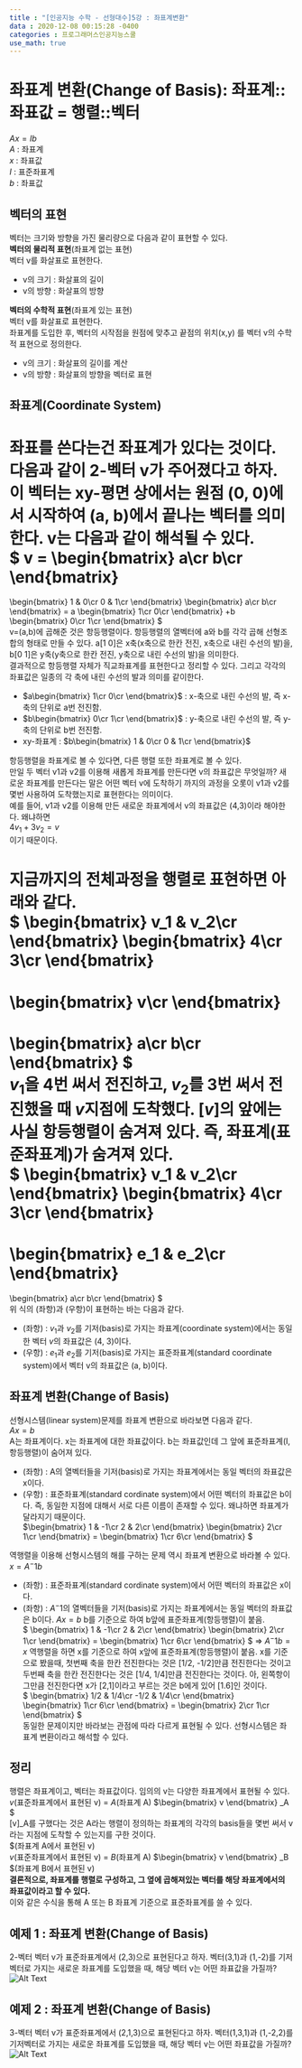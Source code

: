 ```yaml
---
title : "[인공지능 수학 - 선형대수]5강 : 좌표계변환"
data : 2020-12-08 00:15:28 -0400
categories : 프로그래머스인공지능스쿨
use_math: true
---
```

# 좌표계 변환(Change of Basis): 좌표계::좌표값 = 행렬::벡터
$Ax = Ib$  
$A$ : 좌표계  
$x$ : 좌표값  
$I$ : 표준좌표계  
$b$ : 좌표값  
  
## 벡터의 표현
벡터는 크기와 방향을 가진 물리량으로 다음과 같이 표현할 수 있다.  
**벡터의 물리적 표현**(좌표계 없는 표현)  
벡터 v를 화살표로 표현한다.  
- v의 크기 : 화살표의 길이
- v의 방향 : 화살표의 방향
  
**벡터의 수학적 표현**(좌표계 있는 표현)  
벡터 v를 화살표로 표현한다.  
좌표계를 도입한 후, 벡터의 시작점을 원점에 맞추고 끝점의 위치(x,y) 를 벡터 v의 수학적 표현으로 정의한다.  
- v의 크기 : 화살표의 길이를 계산
- v의 방향 : 화살표의 방향을 벡터로 표현
  
## 좌표계(Coordinate System)
좌표를 쓴다는건 좌표계가 있다는 것이다. 다음과 같이 2-벡터 v가 주어졌다고 하자. 이 벡터는 xy-평면 상에서는 원점 (0, 0)에서 시작하여 (a, b)에서 끝나는 벡터를 의미한다. v는 다음과 같이 해석될 수 있다.  
$
v = \begin{bmatrix}
a\cr
b\cr
\end{bmatrix}
=
\begin{bmatrix}
1 & 0\cr
0 & 1\cr
\end{bmatrix}
\begin{bmatrix}
a\cr
b\cr
\end{bmatrix}
= a
\begin{bmatrix}
1\cr
0\cr
\end{bmatrix}
+b
\begin{bmatrix}
0\cr
1\cr
\end{bmatrix}
$  
v=(a,b)에 곱해준 것은 항등행렬이다. 항등행렬의 열벡터에 a와 b를 각각 곱해 선형조합의 형태로 만들 수 있다. a[1 0]은 x축(x축으로 한칸 전진, x축으로 내린 수선의 발)을, b[0 1]은 y축(y축으로 한칸 전진, y축으로 내린 수선의 발)을 의미한다.  
결과적으로 항등행렬 자체가 직교좌표계를 표현한다고 정리할 수 있다. 그리고 각각의 좌표값은 일종의 각 축에 내린 수선의 발과 의미를 같이한다.  
- $a\begin{bmatrix}
1\cr
0\cr
\end{bmatrix}$ : x-축으로 내린 수선의 발, 즉 x-축의 단위로 a번 전진함.
- $b\begin{bmatrix}
0\cr
1\cr
\end{bmatrix}$ : y-축으로 내린 수선의 발, 즉 y-축의 단위로 b번 전진함.
- xy-좌표계 : $b\begin{bmatrix}
1 & 0\cr
0 & 1\cr
\end{bmatrix}$
  
항등행렬을 좌표계로 볼 수 있다면, 다른 행렬 또한 좌표계로 볼 수 있다.  
만일 두 벡터 v1과 v2를 이용해 새롭게 좌표계를 만든다면 v의 좌표값은 무엇일까? 새로운 좌표계를 만든다는 말은 어떤 벡터 v에 도착하기 까지의 과정을 오롯이 v1과 v2를 몇번 사용하여 도착했는지로 표현한다는 의미이다.  
예를 들어, v1과 v2를 이용해 만든 새로운 좌표계에서 v의 좌표값은 (4,3)이라 해야한다. 왜냐하면  
$4v_1 + 3v_2 = v$  
이기 때문이다.  
  
지금까지의 전체과정을 행렬로 표현하면 아래와 같다.  
$
\begin{bmatrix}
v_1 & v_2\cr
\end{bmatrix}
\begin{bmatrix}
4\cr
3\cr
\end{bmatrix}
=
\begin{bmatrix}
v\cr
\end{bmatrix}
=
\begin{bmatrix}
a\cr
b\cr
\end{bmatrix}
$  
$v_1$을 4번 써서 전진하고, $v_2$를 3번 써서 전진했을 때 $v$지점에 도착했다. $[v]$의 앞에는 사실 항등행렬이 숨겨져 있다. 즉, 좌표계(표준좌표계)가 숨겨져 있다.  
$
\begin{bmatrix}
v_1 & v_2\cr
\end{bmatrix}
\begin{bmatrix}
4\cr
3\cr
\end{bmatrix}
=
\begin{bmatrix}
e_1 & e_2\cr
\end{bmatrix}
=
\begin{bmatrix}
a\cr
b\cr
\end{bmatrix}
$  
위 식의 (좌항)과 (우항)이 표현하는 바는 다음과 같다.  
- (좌항) : $v_1$과 $v_2$를 기저(basis)로 가지는 좌표계(coordinate system)에서는 동일한 벡터 $v$의 좌표값은 (4, 3)이다.  
- (우항) : $e_1$과 $e_2$를 기저(basis)로 가지는 표준좌표계(standard coordinate system)에서 벡터 v의 좌표값은 (a, b)이다.
  
## 좌표계 변환(Change of Basis)
선형시스템(linear system)문제를 좌표계 변환으로 바라보면 다음과 같다.  
$Ax = b$  
A는 좌표계이다. x는 좌표계에 대한 좌표값이다. b는 좌표값인데 그 앞에 표준좌표계(I, 항등행렬)이 숨어져 있다.  
- (좌항) : A의 열벡터들을 기저(basis)로 가지는 좌표계에서는 동일 벡터의 좌표값은 x이다. 
- (우항) : 표준좌표계(standard cordinate system)에서 어떤 벡터의 좌표값은 b이다.
즉, 동일한 지점에 대해서 서로 다른 이름이 존재할 수 있다. 왜냐하면 좌표계가 달라지기 때문이다.  
$\begin{bmatrix}
1 & -1\cr
2 & 2\cr
\end{bmatrix}
\begin{bmatrix}
2\cr
1\cr
\end{bmatrix}
=
\begin{bmatrix}
1\cr
6\cr
\end{bmatrix}
$  
  
역행렬을 이용해 선형시스템의 해를 구하는 문제 역시 좌표계 변환으로 바라볼 수 있다.  
$x = A^-1b$  
- (좌항) : 표준좌표계(standard cordinate system)에서 어떤 벡터의 좌표값은 x이다.
- (좌항) : $A^-1$의 열벡터들을 기저(basis)로 가지는 좌표계에서는 동일 벡터의 좌표값은 b이다. 
$Ax = b$ b를 기준으로 하여 b앞에 표준좌표계(항등행렬)이 붙음.  
$
\begin{bmatrix}
1 & -1\cr
2 & 2\cr
\end{bmatrix}
\begin{bmatrix}
2\cr
1\cr
\end{bmatrix}
=
\begin{bmatrix}
1\cr
6\cr
\end{bmatrix}
$
=>
$A^-1b = x$ 역행렬을 하면 x를 기준으로 하여 x앞에 표준좌표계(항등행렬)이 붙음. x를 기준으로 봤을때, 첫번째 축을 한칸 전진한다는 것은 [1/2, -1/2]만큼 전진한다는 것이고 두번째 축을 한칸 전진한다는 것은 [1/4, 1/4]만큼 전진한다는 것이다. 아, 왼쪽항이 그만큼 전진한다면 x가 [2,1]이라고 부르는 것은 b에게 있어 [1.6]인 것이다.  
$
\begin{bmatrix}
1/2 & 1/4\cr
-1/2 & 1/4\cr
\end{bmatrix}
\begin{bmatrix}
1\cr
6\cr
\end{bmatrix}
=
\begin{bmatrix}
2\cr
1\cr
\end{bmatrix}
$  
동일한 문제이지만 바라보는 관점에 따라 다르게 표현될 수 있다. 선형시스템은 좌표계 변환이라고 해석할 수 있다.  
  
## 정리
행렬은 좌표계이고, 벡터는 좌표값이다. 임의의 v는 다양한 좌표계에서 표현될 수 있다.  
$v$(표준좌표계에서 표현된 v) = $A$(좌표계 A)
$\begin{bmatrix}
v
\end{bmatrix}
_A  
$  
[v]_A를 구했다는 것은 A라는 행렬이 정의하는 좌표계의 각각의 basis들을 몇번 써서 v라는 지점에 도착할 수 있는지를 구한 것이다.  
$(좌표계 A에서 표현된 v)  
$v$(표준좌표계에서 표현된 v) = $B$(좌표계 A)
$\begin{bmatrix}
v
\end{bmatrix}
_B
$(좌표계 B에서 표현된 v)  
**결론적으로, 좌표계를 행렬로 구성하고, 그 옆에 곱해져있는 벡터를 해당 좌표계에서의 좌표값이라고 할 수 있다.**  
이와 같은 수식을 통해 A 또는 B 좌표계 기준으로 표준좌표계를 쓸 수 있다.  
  
## 예제 1 : 좌표계 변환(Change of Basis)
2-벡터 벡터 v가 표준좌표계에서 (2,3)으로 표현된다고 하자. 벡터(3,1)과 (1,-2)를 기저벡터로 가지는 새로운 좌표계를 도입했을 때, 해당 벡터 v는 어떤 좌표값을 가질까?  
![Alt Text](/assets/images/20201208/1.png)  
  
## 예제 2 : 좌표계 변환(Change of Basis)
3-벡터 벡터 v가 표준좌표계에서 (2,1,3)으로 표현된다고 하자. 벡터(1,3,1)과 (1,-2,2)를 기저벡터로 가지는 새로운 좌표계를 도입했을 때, 해당 벡터 v는 어떤 좌표값을 가질까?  
![Alt Text](/assets/images/20201208/2.png) 